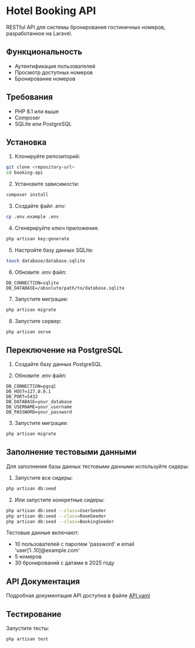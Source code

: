# Hotel Booking API

RESTful API для системы бронирования гостиничных номеров, разработанное на Laravel.

## Функциональность

- Аутентификация пользователей
- Просмотр доступных номеров
- Бронирование номеров

## Требования

- PHP 8.1 или выше
- Composer
- SQLite или PostgreSQL

## Установка

1. Клонируйте репозиторий:
```bash
git clone <repository-url>
cd booking-api
```

2. Установите зависимости:
```bash
composer install
```

3. Создайте файл .env:
```bash
cp .env.example .env
```

4. Сгенерируйте ключ приложения:
```bash
php artisan key:generate
```

5. Настройте базу данных SQLite:
```bash
touch database/database.sqlite
```

6. Обновите .env файл:
```
DB_CONNECTION=sqlite
DB_DATABASE=/absolute/path/to/database.sqlite
```

7. Запустите миграции:
```bash
php artisan migrate
```

8. Запустите сервер:
```bash
php artisan serve
```

## Переключение на PostgreSQL

1. Создайте базу данных PostgreSQL

2. Обновите .env файл:
```
DB_CONNECTION=pgsql
DB_HOST=127.0.0.1
DB_PORT=5432
DB_DATABASE=your_database
DB_USERNAME=your_username
DB_PASSWORD=your_password
```

3. Запустите миграции:
```bash
php artisan migrate
```

## Заполнение тестовыми данными

Для заполнения базы данных тестовыми данными используйте сидеры:

1. Запустите все сидеры:
```bash
php artisan db:seed
```

2. Или запустите конкретные сидеры:
```bash
php artisan db:seed --class=UserSeeder
php artisan db:seed --class=RoomSeeder
php artisan db:seed --class=BookingSeeder
```

Тестовые данные включают:
- 10 пользователей с паролем 'password' и email 'user[1..10]@example.com'
- 5 номеров
- 30 бронирований с датами в 2025 году

## API Документация

Подробная документация API доступна в файле [API.yaml](API.yaml)

## Тестирование

Запустите тесты:
```bash
php artisan test
```
